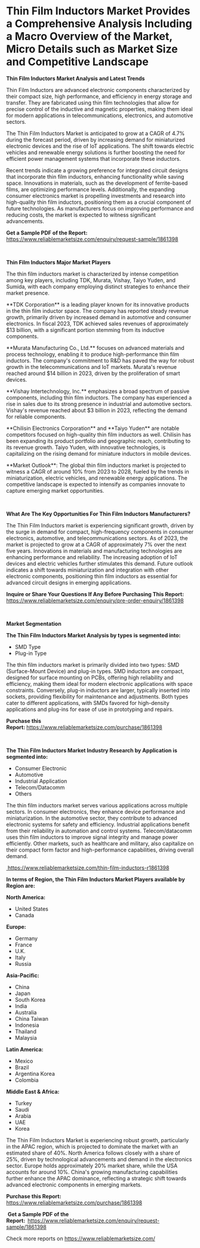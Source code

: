 <p><h1>Thin Film Inductors Market Provides a Comprehensive Analysis Including a Macro Overview of the Market, Micro Details such as Market Size and Competitive Landscape</h1></p><p><strong>Thin Film Inductors Market Analysis and Latest Trends</strong></p>
<p><p>Thin Film Inductors are advanced electronic components characterized by their compact size, high performance, and efficiency in energy storage and transfer. They are fabricated using thin film technologies that allow for precise control of the inductive and magnetic properties, making them ideal for modern applications in telecommunications, electronics, and automotive sectors. </p><p>The Thin Film Inductors Market is anticipated to grow at a CAGR of 4.7% during the forecast period, driven by increasing demand for miniaturized electronic devices and the rise of IoT applications. The shift towards electric vehicles and renewable energy solutions is further boosting the need for efficient power management systems that incorporate these inductors. </p><p>Recent trends indicate a growing preference for integrated circuit designs that incorporate thin film inductors, enhancing functionality while saving space. Innovations in materials, such as the development of ferrite-based films, are optimizing performance levels. Additionally, the expanding consumer electronics market is propelling investments and research into high-quality thin film inductors, positioning them as a crucial component of future technologies. As manufacturers focus on improving performance and reducing costs, the market is expected to witness significant advancements.</p></p>
<p><strong>Get a Sample PDF of the Report:&nbsp;</strong> <a href="https://www.reliablemarketsize.com/enquiry/request-sample/1861398?utm_campaign=1884&utm_medium=2&utm_source=Github&utm_content=ia&utm_term=11022025&utm_id=thin-film-inductors">https://www.reliablemarketsize.com/enquiry/request-sample/1861398</a></p>
<p>&nbsp;</p>
<p><strong>Thin Film Inductors Major Market Players</strong></p>
<p><p>The thin film inductors market is characterized by intense competition among key players, including TDK, Murata, Vishay, Taiyo Yuden, and Sumida, with each company employing distinct strategies to enhance their market presence.</p><p>**TDK Corporation** is a leading player known for its innovative products in the thin film inductor space. The company has reported steady revenue growth, primarily driven by increased demand in automotive and consumer electronics. In fiscal 2023, TDK achieved sales revenues of approximately $13 billion, with a significant portion stemming from its inductive components.</p><p>**Murata Manufacturing Co., Ltd.** focuses on advanced materials and process technology, enabling it to produce high-performance thin film inductors. The company's commitment to R&D has paved the way for robust growth in the telecommunications and IoT markets. Murata's revenue reached around $14 billion in 2023, driven by the proliferation of smart devices.</p><p>**Vishay Intertechnology, Inc.** emphasizes a broad spectrum of passive components, including thin film inductors. The company has experienced a rise in sales due to its strong presence in industrial and automotive sectors. Vishay's revenue reached about $3 billion in 2023, reflecting the demand for reliable components.</p><p>**Chilisin Electronics Corporation** and **Taiyo Yuden** are notable competitors focused on high-quality thin film inductors as well. Chilisin has been expanding its product portfolio and geographic reach, contributing to its revenue growth. Taiyo Yuden, with innovative technologies, is capitalizing on the rising demand for miniature inductors in mobile devices.</p><p>**Market Outlook**: The global thin film inductors market is projected to witness a CAGR of around 10% from 2023 to 2028, fueled by the trends in miniaturization, electric vehicles, and renewable energy applications. The competitive landscape is expected to intensify as companies innovate to capture emerging market opportunities.</p></p>
<p>&nbsp;</p>
<p><strong>What Are The Key Opportunities For Thin Film Inductors Manufacturers?</strong></p>
<p><p>The Thin Film Inductors market is experiencing significant growth, driven by the surge in demand for compact, high-frequency components in consumer electronics, automotive, and telecommunications sectors. As of 2023, the market is projected to grow at a CAGR of approximately 7% over the next five years. Innovations in materials and manufacturing technologies are enhancing performance and reliability. The increasing adoption of IoT devices and electric vehicles further stimulates this demand. Future outlook indicates a shift towards miniaturization and integration with other electronic components, positioning thin film inductors as essential for advanced circuit designs in emerging applications.</p></p>
<p><strong>Inquire or Share Your Questions If Any Before Purchasing This Report:</strong> <a href="https://www.reliablemarketsize.com/enquiry/pre-order-enquiry/1861398?utm_campaign=1884&utm_medium=2&utm_source=Github&utm_content=ia&utm_term=11022025&utm_id=thin-film-inductors">https://www.reliablemarketsize.com/enquiry/pre-order-enquiry/1861398</a></p>
<p>&nbsp;</p>
<p><strong>Market Segmentation</strong></p>
<p><strong>The Thin Film Inductors Market Analysis by types is segmented into:</strong></p>
<p><ul><li>SMD Type</li><li>Plug-in Type</li></ul></p>
<p><p>The thin film inductors market is primarily divided into two types: SMD (Surface-Mount Device) and plug-in types. SMD inductors are compact, designed for surface mounting on PCBs, offering high reliability and efficiency, making them ideal for modern electronic applications with space constraints. Conversely, plug-in inductors are larger, typically inserted into sockets, providing flexibility for maintenance and adjustments. Both types cater to different applications, with SMDs favored for high-density applications and plug-ins for ease of use in prototyping and repairs.</p></p>
<p><strong>Purchase this Report:&nbsp;</strong><a href="https://www.reliablemarketsize.com/purchase/1861398?utm_campaign=1884&utm_medium=2&utm_source=Github&utm_content=ia&utm_term=11022025&utm_id=thin-film-inductors">https://www.reliablemarketsize.com/purchase/1861398</a></p>
<p>&nbsp;</p>
<p><strong>The Thin Film Inductors Market Industry Research by Application is segmented into:</strong></p>
<p><ul><li>Consumer Electronic</li><li>Automotive</li><li>Industrial Application</li><li>Telecom/Datacomm</li><li>Others</li></ul></p>
<p><p>The thin film inductors market serves various applications across multiple sectors. In consumer electronics, they enhance device performance and miniaturization. In the automotive sector, they contribute to advanced electronic systems for safety and efficiency. Industrial applications benefit from their reliability in automation and control systems. Telecom/datacomm uses thin film inductors to improve signal integrity and manage power efficiently. Other markets, such as healthcare and military, also capitalize on their compact form factor and high-performance capabilities, driving overall demand.</p></p>
<p><a href="https://www.reliablemarketsize.com/thin-film-inductors-r1861398?utm_campaign=1884&utm_medium=2&utm_source=Github&utm_content=ia&utm_term=11022025&utm_id=thin-film-inductors">&nbsp;https://www.reliablemarketsize.com/thin-film-inductors-r1861398</a></p>
<p><strong>In terms of Region, the Thin Film Inductors Market Players available by Region are:</strong></p>
<p>
    <p> <strong> North America: </strong>
        <ul>
            <li>United States</li>
            <li>Canada</li>
        </ul>
        </p> 
    <p> <strong> Europe: </strong>
        <ul>
            <li>Germany</li>
            <li>France</li>
            <li>U.K.</li>
            <li>Italy</li>
            <li>Russia</li>
        </ul>
        </p> 
    <p> <strong> Asia-Pacific: </strong>
        <ul>
            <li>China</li>
            <li>Japan</li>
            <li>South Korea</li>
            <li>India</li>
            <li>Australia</li>
            <li>China Taiwan</li>
            <li>Indonesia</li>
            <li>Thailand</li>
            <li>Malaysia</li>
        </ul>
        </p> 
    <p> <strong> Latin America: </strong>
        <ul>
            <li>Mexico</li>
            <li>Brazil</li>
            <li>Argentina Korea</li>
            <li>Colombia</li>
        </ul>
        </p> 
    <p> <strong> Middle East & Africa: </strong>
        <ul>
            <li>Turkey</li>
            <li>Saudi</li>
            <li>Arabia</li>
            <li>UAE</li>
            <li>Korea</li>
        </ul>
    </p>
    </p>
<p><p>The Thin Film Inductors Market is experiencing robust growth, particularly in the APAC region, which is projected to dominate the market with an estimated share of 40%. North America follows closely with a share of 25%, driven by technological advancements and demand in the electronics sector. Europe holds approximately 20% market share, while the USA accounts for around 10%. China's growing manufacturing capabilities further enhance the APAC dominance, reflecting a strategic shift towards advanced electronic components in emerging markets.</p></p>
<p><strong>Purchase this Report: </strong><a href="https://www.reliablemarketsize.com/purchase/1861398?utm_campaign=1884&utm_medium=2&utm_source=Github&utm_content=ia&utm_term=11022025&utm_id=thin-film-inductors">https://www.reliablemarketsize.com/purchase/1861398</a></p>
<p>&nbsp;<strong>Get a Sample PDF of the Report:&nbsp;&nbsp;</strong><a href="https://www.reliablemarketsize.com/enquiry/request-sample/1861398?utm_campaign=1884&utm_medium=2&utm_source=Github&utm_content=ia&utm_term=11022025&utm_id=thin-film-inductors">https://www.reliablemarketsize.com/enquiry/request-sample/1861398</a></p>
<p><strong></strong></p>
<p>Check more reports on <a href="https://www.reliablemarketsize.com/?utm_campaign=1884&utm_medium=2&utm_source=Github&utm_content=ia&utm_term=11022025&utm_id=thin-film-inductors">https://www.reliablemarketsize.com/</a></p>